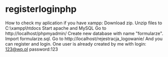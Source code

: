# registerloginphp
How to check my aplication if you have xampp:
Download zip.
Unzip files to C:\xampp\htdocs
Start apache and MySQL
Go to http://localhost/phpmyadmin/
Create new database with name "formularze".
Import formularze.sql.
Go to http://localhost/rejestracja_logowanie/
And you can register and login.
One user is already created by me with login: 123@wp.pl password:123
